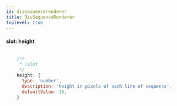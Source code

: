```yaml
---
id: divsequencerenderer
title: DivSequenceRenderer
toplevel: true
---
```


#### slot: height
```js

    /**
     * !slot
     */
    height: {
      type: 'number',
      description: 'height in pixels of each line of sequence',
      defaultValue: 16,
    }
```
